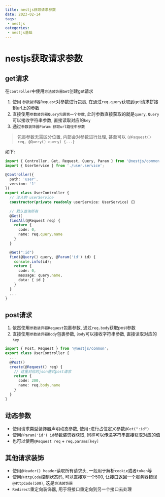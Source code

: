 ```yaml
---
title: nestjs获取请求参数
date: 2023-02-14
tags:
 - nestjs
categories: 
 - nestjs基础
---
```


# nestjs获取请求参数

## get请求

在`controller`中使用`方法装饰器Get`创建get请求

1. 使用 `参数装饰器Request`对参数进行包裹, 在通过`req.query`获取到get请求拼接到url上的参数
2. 直接使用`参数装饰器Query包裹第一个参数`, 此时参数直接获取的就是`query`, `Query`可以接收字符串参数, 直接读取对应的`key`
3. 通过`参数装饰器Param 获取url路径中参数`

> 包裹参数无需区分位置, 内部会对参数进行处理, 甚至可以 `(@Request() req, @Query() query) {...}`

如下: 

```ts
import { Controller, Get, Request, Query, Param } from '@nestjs/common';
import { UserService } from './user.service';

@Controller({
  path: 'user',
  version: '1'
})
export class UserController {
  // 注入的 userService
  constructor(private readonly userService: UserService) {}
  
  // 默认查询所有
  @Get()
  findAll(@Request req) {
    return {
      code: 0,
      name: req.query.name
    }
  }

  @Get(":id")
  find(@Query() query, @Param('id') id) {
    console.info(id);
    return {
      code: 0,
      message: query.name,
      data: { id }
    }
  }
  ...
}
```

## post请求

1. 依然使用`参数装饰器Request`包裹参数, 通过`req.body`获取post参数
2. 直接使用`参数装饰器Body`包裹参数, `Body`可以接收字符串参数, 直接读取对应的`key`


```ts
import { Post, Request } from '@nestjs/common';
export class UserController {
  ...
  @Post()
  create(@Request() req) {
    // 这里对应的json格式post请求
    return {
      code: 200,
      name: req.body.name
    }
  }
}
```

## 动态参数

+ 使用请求类型装饰器声明动态参数, 使用`:`进行占位定义参数`@Get(":id")`
+ 使用`@Param('id') id`参数装饰器获取, 同样可以传递字符串直接获取对应的值
+ 也可以使用`@Request req` + `req.params[key]`

## 其他请求装饰

+ 使用`@Header() header`读取所有请求头, 一般用于解析`cookie`或者`token`等
+ 使用`@HttpCode`控制状态码, 可以直接塞一个500, 让接口返回一个服务器错误 `@HttpCode(500)`, 这是`方法装饰器`
+ `Redirect`重定向装饰器, 用于将接口重定向到另一个接口去处理


